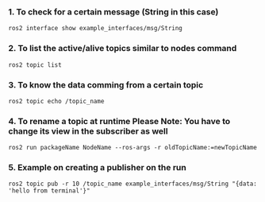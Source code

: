 ### 1. To check for a certain message (String in this case) 
``` 
ros2 interface show example_interfaces/msg/String

``` 



### 2. To list the active/alive topics similar to nodes command

``` 
ros2 topic list

```

### 3. To know the data comming from a certain topic

``` 
ros2 topic echo /topic_name

``` 
### 4. To rename a topic at runtime Please Note: You have to change its view in the subscriber as well 

  ```
  ros2 run packageName NodeName --ros-args -r oldTopicName:=newTopicName
```


### 5. Example on creating a publisher on the run 
  ```
  ros2 topic pub -r 10 /topic_name example_interfaces/msg/String "{data: 'hello from terminal'}"
```
